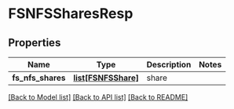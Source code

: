 # FSNFSSharesResp

## Properties
Name | Type | Description | Notes
------------ | ------------- | ------------- | -------------
**fs_nfs_shares** | [**list[FSNFSShare]**](FSNFSShare.md) | share | 

[[Back to Model list]](../README.md#documentation-for-models) [[Back to API list]](../README.md#documentation-for-api-endpoints) [[Back to README]](../README.md)


